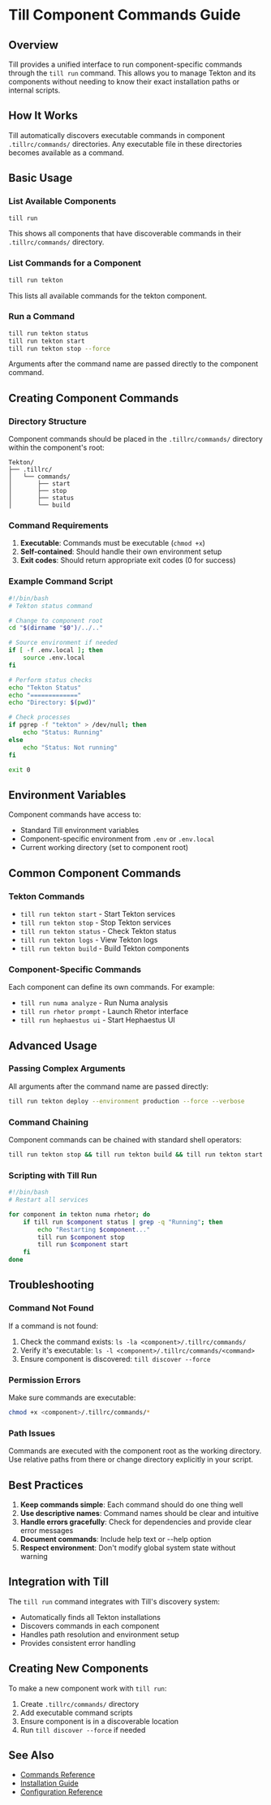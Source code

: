 # Till Component Commands Guide

## Overview

Till provides a unified interface to run component-specific commands through the `till run` command. This allows you to manage Tekton and its components without needing to know their exact installation paths or internal scripts.

## How It Works

Till automatically discovers executable commands in component `.tillrc/commands/` directories. Any executable file in these directories becomes available as a command.

## Basic Usage

### List Available Components

```bash
till run
```

This shows all components that have discoverable commands in their `.tillrc/commands/` directory.

### List Commands for a Component

```bash
till run tekton
```

This lists all available commands for the tekton component.

### Run a Command

```bash
till run tekton status
till run tekton start
till run tekton stop --force
```

Arguments after the command name are passed directly to the component command.

## Creating Component Commands

### Directory Structure

Component commands should be placed in the `.tillrc/commands/` directory within the component's root:

```
Tekton/
├── .tillrc/
│   └── commands/
│       ├── start
│       ├── stop
│       ├── status
│       └── build
```

### Command Requirements

1. **Executable**: Commands must be executable (`chmod +x`)
2. **Self-contained**: Should handle their own environment setup
3. **Exit codes**: Should return appropriate exit codes (0 for success)

### Example Command Script

```bash
#!/bin/bash
# Tekton status command

# Change to component root
cd "$(dirname "$0")/../.."

# Source environment if needed
if [ -f .env.local ]; then
    source .env.local
fi

# Perform status checks
echo "Tekton Status"
echo "============="
echo "Directory: $(pwd)"

# Check processes
if pgrep -f "tekton" > /dev/null; then
    echo "Status: Running"
else
    echo "Status: Not running"
fi

exit 0
```

## Environment Variables

Component commands have access to:

- Standard Till environment variables
- Component-specific environment from `.env` or `.env.local`
- Current working directory (set to component root)

## Common Component Commands

### Tekton Commands

- `till run tekton start` - Start Tekton services
- `till run tekton stop` - Stop Tekton services
- `till run tekton status` - Check Tekton status
- `till run tekton logs` - View Tekton logs
- `till run tekton build` - Build Tekton components

### Component-Specific Commands

Each component can define its own commands. For example:

- `till run numa analyze` - Run Numa analysis
- `till run rhetor prompt` - Launch Rhetor interface
- `till run hephaestus ui` - Start Hephaestus UI

## Advanced Usage

### Passing Complex Arguments

All arguments after the command name are passed directly:

```bash
till run tekton deploy --environment production --force --verbose
```

### Command Chaining

Component commands can be chained with standard shell operators:

```bash
till run tekton stop && till run tekton build && till run tekton start
```

### Scripting with Till Run

```bash
#!/bin/bash
# Restart all services

for component in tekton numa rhetor; do
    if till run $component status | grep -q "Running"; then
        echo "Restarting $component..."
        till run $component stop
        till run $component start
    fi
done
```

## Troubleshooting

### Command Not Found

If a command is not found:

1. Check the command exists: `ls -la <component>/.tillrc/commands/`
2. Verify it's executable: `ls -l <component>/.tillrc/commands/<command>`
3. Ensure component is discovered: `till discover --force`

### Permission Errors

Make sure commands are executable:

```bash
chmod +x <component>/.tillrc/commands/*
```

### Path Issues

Commands are executed with the component root as the working directory. Use relative paths from there or change directory explicitly in your script.

## Best Practices

1. **Keep commands simple**: Each command should do one thing well
2. **Use descriptive names**: Command names should be clear and intuitive
3. **Handle errors gracefully**: Check for dependencies and provide clear error messages
4. **Document commands**: Include help text or --help option
5. **Respect environment**: Don't modify global system state without warning

## Integration with Till

The `till run` command integrates with Till's discovery system:

- Automatically finds all Tekton installations
- Discovers commands in each component
- Handles path resolution and environment setup
- Provides consistent error handling

## Creating New Components

To make a new component work with `till run`:

1. Create `.tillrc/commands/` directory
2. Add executable command scripts
3. Ensure component is in a discoverable location
4. Run `till discover --force` if needed

## See Also

- [Commands Reference](../reference/commands.md#till-run)
- [Installation Guide](installation-guide.md)
- [Configuration Reference](../reference/configuration.md)